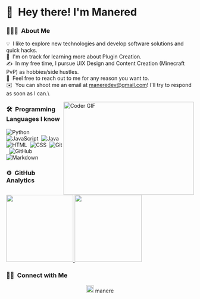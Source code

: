 # 👋 &nbsp;Hey there! I'm Manered

### 👨🏻‍💻 &nbsp;About Me

💡 &nbsp;I like to explore new technologies and develop software solutions and quick hacks.\
🌱 &nbsp;I'm on track for learning more about Plugin Creation.\
✍️ &nbsp;In my free time, I pursue UIX Design and Content Creation (Minecraft PvP) as hobbies/side hustles.\
💬 &nbsp;Feel free to reach out to me for any reason you want to.\
✉️ &nbsp;You can shoot me an email at maneredev@gmail.com! I'll try to respond as soon as I can.\

<img alt="Coder GIF" height=250 width=350 src="https://images.squarespace-cdn.com/content/v1/5769fc401b631bab1addb2ab/1541580611624-TE64QGKRJG8SWAIUS7NS/ke17ZwdGBToddI8pDm48kPoswlzjSVMM-SxOp7CV59BZw-zPPgdn4jUwVcJE1ZvWQUxwkmyExglNqGp0IvTJZamWLI2zvYWH8K3-s_4yszcp2ryTI0HqTOaaUohrI8PI6FXy8c9PWtBlqAVlUS5izpdcIXDZqDYvprRqZ29Pw0o/coding-freak.gif" align="right"/>

### 🛠 &nbsp;Programming Languages I know

![Python](https://img.shields.io/badge/-Python-05122A?style=flat&logo=python)&nbsp;
![JavaScript](https://img.shields.io/badge/-JavaScript-05122A?style=flat&logo=javascript)&nbsp;
![Java](https://img.shields.io/badge/-Java-05122A?style=flat&logo=Java&logoColor=FFA518)&nbsp;
![HTML](https://img.shields.io/badge/-HTML-05122A?style=flat&logo=HTML5)&nbsp;
![CSS](https://img.shields.io/badge/-CSS-05122A?style=flat&logo=CSS3&logoColor=1572B6)&nbsp;
![Git](https://img.shields.io/badge/-Git-05122A?style=flat&logo=git)&nbsp;
![GitHub](https://img.shields.io/badge/-GitHub-05122A?style=flat&logo=github)&nbsp;
![Markdown](https://img.shields.io/badge/-Markdown-05122A?style=flat&logo=markdown)

### ⚙️ &nbsp;GitHub Analytics

<p align="left">
<a href="https://github.com/Manered">
  <img height="180em" src="https://github-readme-stats-eight-theta.vercel.app/api?username=Manered&show_icons=true&theme=algolia&include_all_commits=true&count_private=true"/>
  <img height="180em" src="https://github-readme-stats-eight-theta.vercel.app/api/top-langs/?username=Manered&layout=compact&langs_count=8&theme=algolia"/>
</a>
</p>

### 🤝🏻 &nbsp;Connect with Me

<p align="center">
<img height="20px" src="https://img.uxwing.com/wp-content/themes/uxwing/download/brands-social-media/discord-square-color-icon.svg"/> manere
